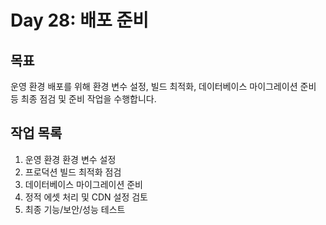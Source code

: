 # Day 28: 배포 준비

## 목표

운영 환경 배포를 위해 환경 변수 설정, 빌드 최적화, 데이터베이스 마이그레이션 준비 등 최종 점검 및 준비 작업을 수행합니다.

## 작업 목록

1.  운영 환경 환경 변수 설정
2.  프로덕션 빌드 최적화 점검
3.  데이터베이스 마이그레이션 준비
4.  정적 에셋 처리 및 CDN 설정 검토
5.  최종 기능/보안/성능 테스트 